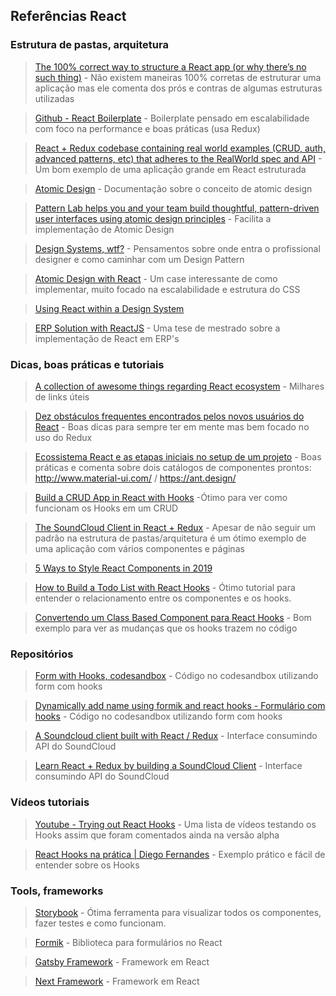 ## Referências React

### Estrutura de pastas, arquitetura
> [The 100% correct way to structure a React app (or why there’s no such thing)](https://hackernoon.com/the-100-correct-way-to-structure-a-react-app-or-why-theres-no-such-thing-3ede534ef1ed) - Não existem maneiras 100% corretas de estruturar uma aplicação mas ele comenta dos prós e contras de algumas estruturas utilizadas

> [Github - React Boilerplate](https://github.com/react-boilerplate/react-boilerplate) - Boilerplate pensado em escalabilidade com foco na performance e boas práticas (usa Redux)

> [React + Redux codebase containing real world examples (CRUD, auth, advanced patterns, etc) that adheres to the RealWorld spec and API](https://github.com/gothinkster/react-redux-realworld-example-app) - Um bom exemplo de uma aplicação grande em React estruturada

> [Atomic Design](http://bradfrost.com/blog/post/atomic-web-design/) - Documentação sobre o conceito de atomic design 

> [Pattern Lab helps you and your team build thoughtful, pattern-driven user interfaces using atomic design principles](https://patternlab.io/) - Facilita a implementação de Atomic Design

> [Design Systems, wtf?](https://medium.com/buildit/design-systems-wtf-42956f673250) - Pensamentos sobre onde entra o profissional designer e como caminhar com um Design Pattern

> [Atomic Design with React](https://cheesecakelabs.com/blog/atomic-design-react/) - Um case interessante de como implementar, muito focado na escalabilidade e estrutura do CSS

> [Using React within a Design System](https://medium.com/buildit/using-react-within-a-design-system-73d4bb0cc822)

> [ERP Solution with ReactJS](https://www.theseus.fi/bitstream/handle/10024/142559/Master_Thesis_Koppala_Jarno.pdf) - Uma tese de mestrado sobre a implementação de React em ERP's



### Dicas, boas práticas e tutoriais

> [A collection of awesome things regarding React ecosystem](https://github.com/enaqx/awesome-react) - Milhares de links úteis

> [Dez obstáculos frequentes encontrados pelos novos usuários do React](https://medium.com/nstech/dez-obst%C3%A1culos-frequentes-encontrados-pelos-novos-usu%C3%A1rios-do-react-d08c8de18e2e) - Boas dicas para sempre ter em mente mas bem focado no uso do Redux

> [Ecossistema React e as etapas iniciais no setup de um projeto](https://medium.com/nstech/ecossistema-react-as-etapas-iniciais-no-setup-de-um-projeto-bbb27f98b6c4) - Boas práticas e comenta sobre dois catálogos de componentes prontos: http://www.material-ui.com/ / https://ant.design/ 

> [Build a CRUD App in React with Hooks](https://www.taniarascia.com/crud-app-in-react-with-hooks/) -Ótimo para ver como funcionam os Hooks em um CRUD

> [The SoundCloud Client in React + Redux](https://www.robinwieruch.de/the-soundcloud-client-in-react-redux/) - Apesar de não seguir um padrão na estrutura de pastas/arquitetura é um ótimo exemplo de uma aplicação com vários componentes e páginas

> [5 Ways to Style React Components in 2019](https://blog.bitsrc.io/5-ways-to-style-react-components-in-2019-30f1ccc2b5b)

> [How to Build a Todo List with React Hooks](https://medium.freecodecamp.org/how-to-build-a-todo-list-with-react-hooks-ebaa4e3db3b) - Ótimo tutorial para entender o relacionamento entre os componentes e os hooks.

> [Convertendo um Class Based Component para React Hooks](https://willianjusten.com.br/convertendo-um-class-based-component-para-react-hooks/) - Bom exemplo para ver as mudanças que os hooks trazem no código



### Repositórios
> [Form with Hooks, codesandbox](https://codesandbox.io/s/ywo8rmk7zz?from-embed) - Código no codesandbox utilizando form com hooks

> [Dynamically add name using formik and react hooks - Formulário com hooks](https://codesandbox.io/s/oqv93roj66) - Código no codesandbox utilizando form com hooks

> [A Soundcloud client built with React / Redux](https://github.com/andrewngu/sound-redux) - Interface consumindo API do SoundCloud

> [Learn React + Redux by building a SoundCloud Client](https://github.com/rwieruch/react-redux-soundcloud) - Interface consumindo API do SoundCloud


### Vídeos tutoriais
> [Youtube - Trying out React Hooks](https://www.youtube.com/playlist?list=PLN3n1USn4xllL1OrVr-A4oq7SG-cS9MOQ) - Uma lista de vídeos testando os Hooks assim que foram comentados ainda na versão alpha


> [React Hooks na prática | Diego Fernandes](https://www.youtube.com/watch?v=6WB16wZS61c&t=37s) - Exemplo prático e fácil de entender sobre os Hooks


### Tools, frameworks
> [Storybook](https://github.com/storybooks/storybook) - Ótima ferramenta para visualizar todos os componentes, fazer testes e como funcionam. 

> [Formik](https://github.com/jaredpalmer/formik) - Biblioteca para formulários no React

> [Gatsby Framework](https://www.gatsbyjs.org/) - Framework em React

> [Next Framework](https://nextjs.org/) - Framework em React

